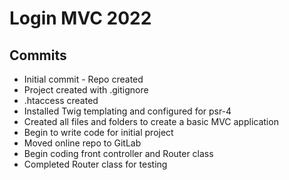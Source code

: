 # Login MVC 2022

## Commits

* Initial commit - Repo created
* Project created with .gitignore
* .htaccess created
* Installed Twig templating and configured for psr-4
* Created all files and folders to create a basic MVC application
* Begin to write code for initial project
* Moved online repo to GitLab
* Begin coding front controller and Router class
* Completed Router class for testing
